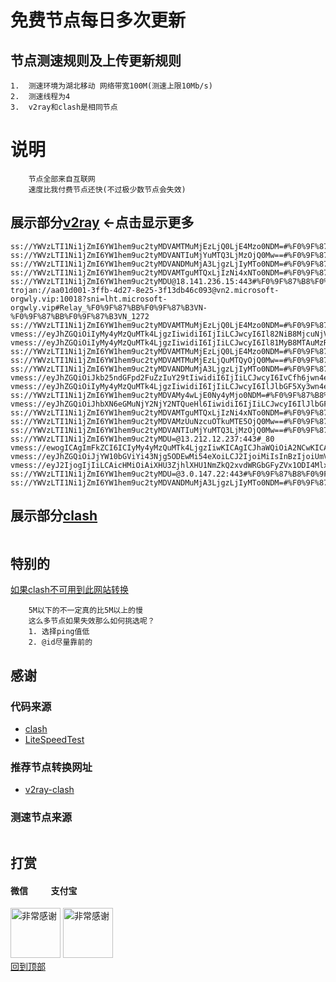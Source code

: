 # 免费节点每日多次更新
 
## 节点测速规则及上传更新规则

```
1.  测速环境为湖北移动 网络带宽100M(测速上限10Mb/s)
2.  测速线程为4
3.  v2ray和clash是相同节点 
```
# 说明
```
    节点全部来自互联网
    速度比我付费节点还快(不过极少数节点会失效)
```

## 展示部分[v2ray](https://github.com/sanzhang007/node_free/blob/main/v2ray.txt) <-点击显示更多

```
ss://YWVzLTI1Ni1jZmI6YW1hem9uc2tyMDVAMTMuMjEzLjQ0LjE4Mzo0NDM=#%F0%9F%87%B8%F0%9F%87%ACSG_696
ss://YWVzLTI1Ni1jZmI6YW1hem9uc2tyMDVANTIuMjYuMTQ3LjMzOjQ0Mw==#%F0%9F%87%BA%F0%9F%87%B8US_578
ss://YWVzLTI1Ni1jZmI6YW1hem9uc2tyMDVANDMuMjA3LjgzLjIyMTo0NDM=#%F0%9F%87%AF%F0%9F%87%B5JP_540
ss://YWVzLTI1Ni1jZmI6YW1hem9uc2tyMDVAMTguMTQxLjIzNi4xNTo0NDM=#%F0%9F%87%B8%F0%9F%87%ACSG_746
ss://YWVzLTI1Ni1jZmI6YW1hem9uc2tyMDU@18.141.236.15:443#%F0%9F%87%B8%F0%9F%87%AC%20_SG_%E6%96%B0%E5%8A%A0%E5%9D%A1
trojan://aa01d001-3ffb-4d27-8e25-3f13db46c093@vn2.microsoft-orgwly.vip:10018?sni=lht.microsoft-orgwly.vip#Relay_%F0%9F%87%BB%F0%9F%87%B3VN-%F0%9F%87%BB%F0%9F%87%B3VN_1272
ss://YWVzLTI1Ni1jZmI6YW1hem9uc2tyMDVAMTMuMjEzLjQ0LjE4Mzo0NDM=#%F0%9F%87%B8%F0%9F%87%ACSG_782
vmess://eyJhZGQiOiIyMy4yMzQuMTk4LjgzIiwidiI6IjIiLCJwcyI6Il82NiB8MjcuNjVNYiIsInBvcnQiOjM0ODg4LCJpZCI6ImE5YWJmM2U3LTg3ZjQtNDczZC04ZDAzLTJmMjZjYTRiMzU4MyIsImFpZCI6IjY0IiwibmV0IjoidGNwIiwidHlwZSI6IiIsImhvc3QiOiIiLCJwYXRoIjoiIiwidGxzIjoiIn0=
vmess://eyJhZGQiOiIyMy4yMzQuMTk4LjgzIiwidiI6IjIiLCJwcyI6Il81MyB8MTAuMzRNYiIsInBvcnQiOjM0ODg4LCJpZCI6ImE5YWJmM2U3LTg3ZjQtNDczZC04ZDAzLTJmMjZjYTRiMzU4MyIsImFpZCI6IjY0IiwibmV0IjoidGNwIiwidHlwZSI6IiIsImhvc3QiOiIiLCJwYXRoIjoiIiwidGxzIjoiIn0=
ss://YWVzLTI1Ni1jZmI6YW1hem9uc2tyMDVAMTMuMjEzLjQ0LjE4Mzo0NDM=#%F0%9F%87%BA%F0%9F%87%B8US_500
ss://YWVzLTI1Ni1jZmI6YW1hem9uc2tyMDVAMTMuMjEzLjQuMTQyOjQ0Mw==#%F0%9F%87%B8%F0%9F%87%ACSG_711
ss://YWVzLTI1Ni1jZmI6YW1hem9uc2tyMDVANDMuMjA3LjgzLjIyMTo0NDM=#%F0%9F%87%AF%F0%9F%87%B5JP_581
vmess://eyJhZGQiOiJkb25ndGFpd2FuZzIuY29tIiwidiI6IjIiLCJwcyI6IvCfh6jwn4emIENBXzc4IiwicG9ydCI6NDQzLCJpZCI6IjI1YTlmM2I5LTFlNmQtNDBiZC05NjhiLWUwODE4YzFiMTk2ZiIsImFpZCI6IjAiLCJuZXQiOiJ3cyIsInR5cGUiOiIiLCJob3N0IjoiMi5mcmVlazEueHl6IiwicGF0aCI6Ii9kb25ndGFpd2FuZy5jb20iLCJ0bHMiOiJ0bHMifQ==
vmess://eyJhZGQiOiIyMy4yMzQuMTk4LjgzIiwidiI6IjIiLCJwcyI6IlJlbGF5Xy3wn4e68J+HuFVTXzIzOCIsInBvcnQiOjM0ODg4LCJpZCI6ImE5YWJmM2U3LTg3ZjQtNDczZC04ZDAzLTJmMjZjYTRiMzU4MyIsImFpZCI6IjY0IiwibmV0IjoidGNwIiwidHlwZSI6IiIsImhvc3QiOiIiLCJwYXRoIjoiLyIsInRscyI6IiJ9
ss://YWVzLTI1Ni1jZmI6YW1hem9uc2tyMDVAMy4wLjE0Ny4yMjo0NDM=#%F0%9F%87%B8%F0%9F%87%ACSG_401
vmess://eyJhZGQiOiJhbXN6eGMuNjY2NjY2NTQueHl6IiwidiI6IjIiLCJwcyI6IlJlbGF5X/Cfh7rwn4e4VVMt8J+Hs/Cfh7FOTF80OCIsInBvcnQiOjIwOTUsImlkIjoiNDE3ZDI3ZmItY2I5My0zYmQ4LTliZjctNzFjZDkxMzE5ODIxIiwiYWlkIjoiMCIsIm5ldCI6IndzIiwidHlwZSI6IiIsImhvc3QiOiJhbXN6eC42NjY2NjY1NC54eXoiLCJwYXRoIjoiL2hnY2Vmb21uIiwidGxzIjoiIn0=
ss://YWVzLTI1Ni1jZmI6YW1hem9uc2tyMDVAMTguMTQxLjIzNi4xNTo0NDM=#%F0%9F%87%B8%F0%9F%87%ACSG_856
ss://YWVzLTI1Ni1jZmI6YW1hem9uc2tyMDVAMzUuNzcuOTkuMTE5OjQ0Mw==#%F0%9F%87%AF%F0%9F%87%B5JP_537
ss://YWVzLTI1Ni1jZmI6YW1hem9uc2tyMDVANTIuMjYuMTQ3LjMzOjQ0Mw==#%F0%9F%87%BA%F0%9F%87%B8US_613
ss://YWVzLTI1Ni1jZmI6YW1hem9uc2tyMDU=@13.212.12.237:443#_80
vmess://ewogICAgImFkZCI6ICIyMy4yMzQuMTk4LjgzIiwKICAgICJhaWQiOiA2NCwKICAgICJob3N0IjogIjIzLjIzNC4xOTguODMiLAogICAgImlkIjogImE5YWJmM2U3LTg3ZjQtNDczZC04ZDAzLTJmMjZjYTRiMzU4MyIsCiAgICAibmV0IjogInRjcCIsCiAgICAicGF0aCI6ICIvIiwKICAgICJwb3J0IjogMzQ4ODgsCiAgICAicHMiOiAiUmVsYXlfLfCfh7rwn4e4VVNfMjM4IiwKICAgICJ0bHMiOiAiIiwKICAgICJ0eXBlIjogImF1dG8iLAogICAgInNlY3VyaXR5IjogImF1dG8iLAogICAgInNraXAtY2VydC12ZXJpZnkiOiB0cnVlLAogICAgInNuaSI6ICIiCn0=
vmess://eyJhZGQiOiJjYW10bGViYi43Njg5ODEwMi54eXoiLCJ2IjoiMiIsInBzIjoiUmVsYXlf8J+HuvCfh7hVUy3wn4eo8J+HpkNBXzEwNTciLCJwb3J0IjoyMDk1LCJpZCI6ImJhODFmNDhiLTczMTktMzg2Ni1iNDY0LWMyNzZmNDNiOWZlZiIsImFpZCI6IjAiLCJuZXQiOiJ3cyIsInR5cGUiOiIiLCJob3N0IjoiY2FtdGxlYi43Njg5ODEwMi54eXoiLCJwYXRoIjoiL2Z1bnNkZnJoIiwidGxzIjoiIn0=
vmess://eyJ2IjogIjIiLCAicHMiOiAiXHU3ZjhlXHU1NmZkQ2xvdWRGbGFyZVx1ODI4Mlx1NzBiOSAyMiIsICJhZGQiOiAiYW1zenhjLjY2NjY2NjU0Lnh5eiIsICJwb3J0IjogMjA5NSwgImlkIjogIjQxN2QyN2ZiLWNiOTMtM2JkOC05YmY3LTcxY2Q5MTMxOTgyMSIsICJhaWQiOiAwLCAic2N5IjogImF1dG8iLCAibmV0IjogIndzIiwgImhvc3QiOiAiYW1zenguNjY2NjY2NTQueHl6IiwgInBhdGgiOiAiL2hnY2Vmb21uIiwgInRscyI6ICIifQ==
ss://YWVzLTI1Ni1jZmI6YW1hem9uc2tyMDU=@3.0.147.22:443#%F0%9F%87%B8%F0%9F%87%ACSG_406
ss://YWVzLTI1Ni1jZmI6YW1hem9uc2tyMDVANDMuMjA3LjgzLjIyMTo0NDM=#%F0%9F%87%AF%F0%9F%87%B5JP_607

```

## 展示部分[clash](https://github.com/sanzhang007/node_free/blob/main/clash.yaml)

```
```
## 特别的
[如果clash不可用到此网站转换](https://v1.v2rayse.com/v2ray-clash)
```
    5M以下的不一定真的比5M以上的慢
    这么多节点如果失效那么如何挑选呢？
    1. 选择ping值低
    2. @id尽量靠前的
```

## 感谢
### 代码来源
- [clash](https://github.com/Dreamacro/clash)
- [LiteSpeedTest](https://github.com/xxf098/LiteSpeedTest)

### 推荐节点转换网址
- [v2ray-clash](https://v1.v2rayse.com/v2ray-clash)


### 测速节点来源
```

```

## 打赏

#### 微信 &nbsp;&nbsp;&nbsp;&nbsp;&nbsp;&nbsp;&nbsp;&nbsp;&nbsp;&nbsp;支付宝 
<img src="https://github.com/sanzhang007/node_free/blob/main/png/weixin.png" width="80px" alt="非常感谢">&nbsp;<img src="https://github.com/sanzhang007/node_free/blob/main/png/alipay.png" width="80px" alt="非常感谢">
</br>
[回到顶部](#readme)